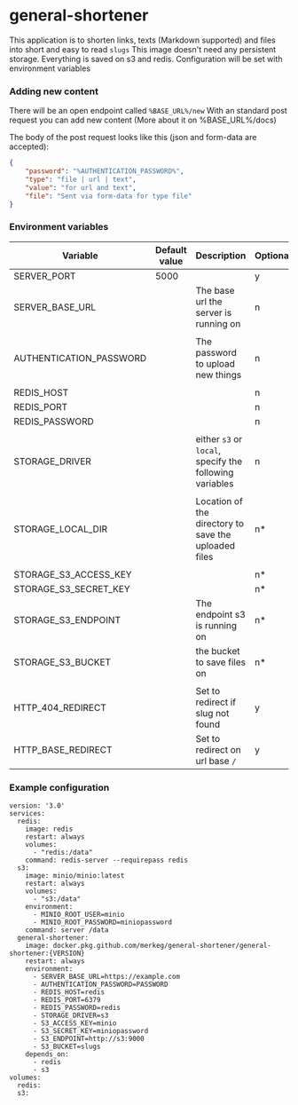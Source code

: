 # general-shortener

This application is to shorten links, texts (Markdown supported) and files into short and easy to read `slugs`
This image doesn't need any persistent storage. Everything is saved on s3 and redis. Configuration will be set with environment variables

### Adding new content

There will be an open endpoint called `%BASE_URL%/new`
With an standard post request you can add new content (More about it on %BASE_URL%/docs)

The body of the post request looks like this (json and form-data are accepted):

```json
{
	"password": "%AUTHENTICATION_PASSWORD%",
	"type": "file | url | text",
	"value": "for url and text",
	"file": "Sent via form-data for type file"
}
```

### Environment variables

| Variable                | Default value | Description                                             | Optional |
| ----------------------- | ------------- | ------------------------------------------------------- | -------- |
| SERVER_PORT             | 5000          |                                                         | y        |
| SERVER_BASE_URL         |               | The base url the server is running on                   | n        |
|                         |               |                                                         |          |
| AUTHENTICATION_PASSWORD |               | The password to upload new things                       | n        |
|                         |               |                                                         |          |
| REDIS_HOST              |               |                                                         | n        |
| REDIS_PORT              |               |                                                         | n        |
| REDIS_PASSWORD          |               |                                                         | n        |
|                         |               |                                                         |          |
| STORAGE_DRIVER          |               | either `s3` or `local`, specify the following variables | n        |
|                         |               |                                                         |          |
| STORAGE_LOCAL_DIR       |               | Location of the directory to save the uploaded files    | n\*      |
|                         |               |                                                         |          |
| STORAGE_S3_ACCESS_KEY   |               |                                                         | n\*      |
| STORAGE_S3_SECRET_KEY   |               |                                                         | n\*      |
| STORAGE_S3_ENDPOINT     |               | The endpoint s3 is running on                           | n\*      |
| STORAGE_S3_BUCKET       |               | the bucket to save files on                             | n\*      |
|                         |               |                                                         |          |
| HTTP_404_REDIRECT       |               | Set to redirect if slug not found                       | y        |
| HTTP_BASE_REDIRECT      |               | Set to redirect on url base `/`                         | y        |

### Example configuration

```
version: '3.0'
services:
  redis:
    image: redis
    restart: always
    volumes:
      - "redis:/data"
    command: redis-server --requirepass redis
  s3:
    image: minio/minio:latest
    restart: always
    volumes:
      - "s3:/data"
    environment:
      - MINIO_ROOT_USER=minio
      - MINIO_ROOT_PASSWORD=miniopassword
    command: server /data
  general-shortener:
    image: docker.pkg.github.com/merkeg/general-shortener/general-shortener:{VERSION}
    restart: always
    environment:
      - SERVER_BASE_URL=https://example.com
      - AUTHENTICATION_PASSWORD=PASSWORD
      - REDIS_HOST=redis
      - REDIS_PORT=6379
      - REDIS_PASSWORD=redis
      - STORAGE_DRIVER=s3
      - S3_ACCESS_KEY=minio
      - S3_SECRET_KEY=miniopassword
      - S3_ENDPOINT=http://s3:9000
      - S3_BUCKET=slugs
    depends_on:
      - redis
      - s3
volumes:
  redis:
  s3:
```
